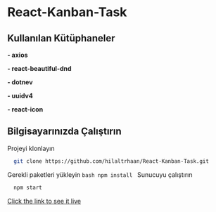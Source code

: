 # React-Kanban-Task
## Kullanılan Kütüphaneler

**- axios** 

**- react-beautiful-dnd**

**- dotnev**

**- uuidv4**

**- react-icon**


  
## Bilgisayarınızda Çalıştırın

Projeyi klonlayın

```bash
  git clone https://github.com/hilaltrhaan/React-Kanban-Task.git
```
Gerekli paketleri yükleyin
`bash
  npm install
`
Sunucuyu çalıştırın

```bash
  npm start
```

[Click the link to see it live](https://subtle-queijadas-f8669d.netlify.app/)

  
